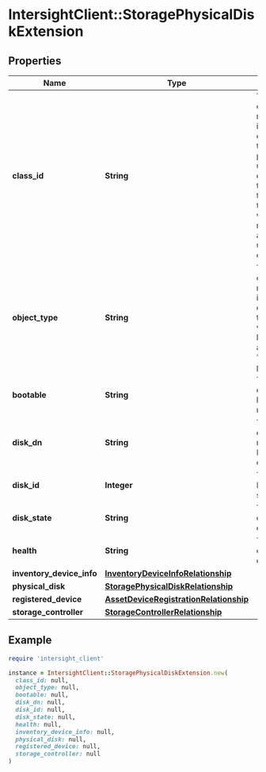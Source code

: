 # IntersightClient::StoragePhysicalDiskExtension

## Properties

| Name | Type | Description | Notes |
| ---- | ---- | ----------- | ----- |
| **class_id** | **String** | The fully-qualified name of the instantiated, concrete type. This property is used as a discriminator to identify the type of the payload when marshaling and unmarshaling data. | [default to &#39;storage.PhysicalDiskExtension&#39;] |
| **object_type** | **String** | The fully-qualified name of the instantiated, concrete type. The value should be the same as the &#39;ClassId&#39; property. | [default to &#39;storage.PhysicalDiskExtension&#39;] |
| **bootable** | **String** | The whether disk is bootable or not. | [optional][readonly] |
| **disk_dn** | **String** | The distinguished name of the Physical drive. | [optional][readonly] |
| **disk_id** | **Integer** | The storage Enclosure slotId. | [optional][readonly] |
| **disk_state** | **String** | The current drive state of disk. | [optional][readonly] |
| **health** | **String** | The current drive state of disk. | [optional] |
| **inventory_device_info** | [**InventoryDeviceInfoRelationship**](InventoryDeviceInfoRelationship.md) |  | [optional] |
| **physical_disk** | [**StoragePhysicalDiskRelationship**](StoragePhysicalDiskRelationship.md) |  | [optional] |
| **registered_device** | [**AssetDeviceRegistrationRelationship**](AssetDeviceRegistrationRelationship.md) |  | [optional] |
| **storage_controller** | [**StorageControllerRelationship**](StorageControllerRelationship.md) |  | [optional] |

## Example

```ruby
require 'intersight_client'

instance = IntersightClient::StoragePhysicalDiskExtension.new(
  class_id: null,
  object_type: null,
  bootable: null,
  disk_dn: null,
  disk_id: null,
  disk_state: null,
  health: null,
  inventory_device_info: null,
  physical_disk: null,
  registered_device: null,
  storage_controller: null
)
```

